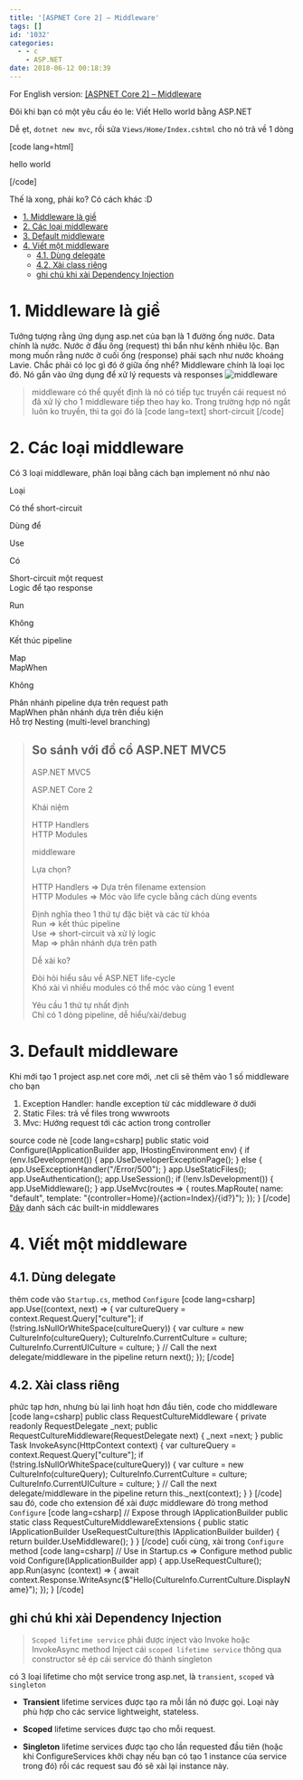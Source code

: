 ```yaml
---
title: '[ASPNET Core 2] – Middleware'
tags: []
id: '1032'
categories:
  - - c
    - ASP.NET
date: 2018-06-12 00:18:39
---
```


For English version: [\[ASPNET Core 2\] – Middleware](https://tuanmsp.wordpress.com/2018/06/08/aspnet-core-2-middleware/)

Đôi khi bạn có một yêu cầu éo le: Viết Hello world bằng ASP.NET

Dễ ẹt, `dotnet new mvc`, rồi sửa `Views/Home/Index.cshtml` cho nó trả về 1 dòng

\[code lang=html\] <p>hello world</p> \[/code\]

Thế là xong, phải ko? Có cách khác :D
<!-- more -->
*   [1\. Middleware là giề](#1-middleware-là-giề)
*   [2\. Các loại middleware](#2-các-loại-middleware)
*   [3\. Default middleware](#3-default-middleware)
*   [4\. Viết một middleware](#4-viết-một-middleware)
    *   [4.1. Dùng delegate](#41-dùng-delegate)
    *   [4.2. Xài class riêng](#42-xài-class-riêng)
    *   [ghi chú khi xài Dependency Injection](#ghi-chú-khi-xài-dependency-injection)

# 1\. Middleware là giề

Tưởng tượng rằng ứng dụng asp.net của bạn là 1 đường ống nước. Data chính là nước. Nước ở đầu ống (request) thì bẩn như kênh nhiêu lộc. Bạn mong muốn rằng nước ở cuối ống (response) phải sạch như nước khoáng Lavie. Chắc phải có lọc gì đó ở giữa ống nhể? Middleware chính là loại lọc đó. Nó gắn vào ứng dụng để xử lý requests và responses ![middleware](https://farm2.staticflickr.com/1751/27794903017_13f284ce64_o.png)

> middleware có thể quyết định là nó có tiếp tục truyền cái request nó đã xử lý cho 1 middleware tiếp theo hay ko. Trong trường hợp nó ngắt luôn ko truyền, thì ta gọi đó là \[code lang=text\] short-circuit \[/code\]

# 2\. Các loại middleware

Có 3 loại middleware, phân loại bằng cách bạn implement nó như nào

Loại

Có thể short-circuit

Dùng để

Use

Có

Short-circuit một request  
Logic để tạo response

Run

Không

Kết thúc pipeline

Map  
MapWhen

Không

Phân nhánh pipeline dựa trên request path  
MapWhen phân nhánh dựa trên điều kiện  
Hỗ trợ Nesting (multi-level branching)

> ## So sánh với đồ cổ ASP.NET MVC5
> 
> ASP.NET MVC5
> 
> ASP.NET Core 2
> 
> Khái niệm
> 
> HTTP Handlers  
> HTTP Modules
> 
> middleware
> 
> Lựa chọn?
> 
> HTTP Handlers => Dựa trên filename extension  
> HTTP Modules => Móc vào life cycle bằng cách dùng events
> 
> Định nghĩa theo 1 thứ tự đặc biệt và các từ khóa  
> Run => kết thúc pipeline  
> Use => short-circuit và xử lý logic  
> Map => phân nhánh dựa trên path
> 
> Dễ xài ko?
> 
> Đòi hỏi hiểu sâu về ASP.NET life-cycle  
> Khó xài vì nhiều modules có thể móc vào cùng 1 event
> 
> Yêu cầu 1 thứ tự nhất định  
> Chỉ có 1 dòng pipeline, dễ hiểu/xài/debug

# 3\. Default middleware

Khi mới tạo 1 project asp.net core mới, .net cli sẽ thêm vào 1 số middleware cho bạn

1.  Exception Handler: handle exception từ các middleware ở dưới
2.  Static Files: trả về files trong wwwroots
3.  Mvc: Hướng request tới các action trong controller

source code nè \[code lang=csharp\] public static void Configure(IApplicationBuilder app, IHostingEnvironment env) { if (env.IsDevelopment()) { app.UseDeveloperExceptionPage(); } else { app.UseExceptionHandler("/Error/500"); } app.UseStaticFiles(); app.UseAuthentication(); app.UseSession(); if (!env.IsDevelopment()) { app.UseMiddleware<ErrorHandlingMiddleware>(); } app.UseMvc(routes => { routes.MapRoute( name: "default", template: "{controller=Home}/{action=Index}/{id?}"); }); } \[/code\] [Đây](https://docs.microsoft.com/en-us/aspnet/core/fundamentals/middleware/?view=aspnetcore-2.1&tabs=aspnetcore2x#built-in-middleware) danh sách các built-in middlewares

# 4\. Viết một middleware

## 4.1. Dùng delegate

thêm code vào `Startup.cs`, method `Configure` \[code lang=csharp\] app.Use((context, next) => { var cultureQuery = context.Request.Query\["culture"\]; if (!string.IsNullOrWhiteSpace(cultureQuery)) { var culture = new CultureInfo(cultureQuery); CultureInfo.CurrentCulture = culture; CultureInfo.CurrentUICulture = culture; } // Call the next delegate/middleware in the pipeline return next(); }); \[/code\]

## 4.2. Xài class riêng

phức tạp hơn, nhưng bù lại linh hoạt hơn đầu tiên, code cho middleware \[code lang=csharp\] public class RequestCultureMiddleware { private readonly RequestDelegate \_next; public RequestCultureMiddleware(RequestDelegate next) { \_next =next; } public Task InvokeAsync(HttpContext context) { var cultureQuery = context.Request.Query\["culture"\]; if (!string.IsNullOrWhiteSpace(cultureQuery)) { var culture = new CultureInfo(cultureQuery); CultureInfo.CurrentCulture = culture; CultureInfo.CurrentUICulture = culture; } // Call the next delegate/middleware in the pipeline return this.\_next(context); } } \[/code\] sau đó, code cho extension để xài được middleware đó trong method `Configure` \[code lang=csharp\] // Expose through IApplicationBuilder public static class RequestCultureMiddlewareExtensions { public static IApplicationBuilder UseRequestCulture(this IApplicationBuilder builder) { return builder.UseMiddleware<RequestCultureMiddleware>(); } } \[/code\] cuối cùng, xài trong `Configure` method \[code lang=csharp\] // Use in Startup.cs => Configure method public void Configure(IApplicationBuilder app) { app.UseRequestCulture(); app.Run(async (context) => { await context.Response.WriteAsync($"Hello{CultureInfo.CurrentCulture.DisplayName}"); }); } \[/code\]

## ghi chú khi xài Dependency Injection

> `Scoped lifetime service` phải được inject vào Invoke hoặc InvokeAsync method Inject cái `scoped lifetime service` thông qua constructor sẽ ép cái service đó thành singleton

có 3 loại lifetime cho một service trong asp.net, là `transient`, `scoped` và `singleton`

*   **Transient** lifetime services được tạo ra mỗi lần nó được gọi. Loại này phù hợp cho các service lightweight, stateless.
    
*   **Scoped** lifetime services được tạo cho mỗi request.
    
*   **Singleton** lifetime services được tạo cho lần requested đầu tiên (hoặc khi ConfigureServices khởi chạy nếu bạn có tạo 1 instance của service trong đó) rồi các request sau đó sẽ xài lại instance này.